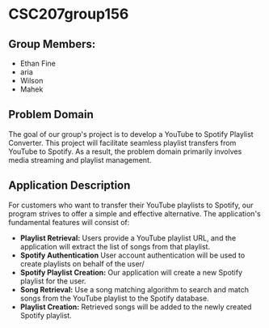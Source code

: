# CSC207group156
## Group Members:
- Ethan Fine
- aria
- Wilson
- Mahek

## Problem Domain
The goal of our group's project is to develop a YouTube to Spotify Playlist Converter. This project will facilitate 
seamless playlist transfers from YouTube to Spotify. As a result, the problem domain primarily involves media streaming 
and playlist management.

## Application Description
For customers who want to transfer their YouTube playlists to Spotify, our program strives to offer a simple and 
effective alternative. The application's fundamental features will consist of:
- **Playlist Retrieval:** Users provide a YouTube playlist URL, and the application will extract the list of songs from that playlist.
- **Spotify Authentication** User account authentication will be used to create playlists on behalf of the user/
- **Spotify Playlist Creation:** Our application will create a new Spotify playlist for the user.
- **Song Retrieval:** Use a song matching algorithm to search and match songs from the YouTube playlist to the Spotify database.
- **Playlist Creation:** Retrieved songs will be added to the newly created Spotify playlist.
